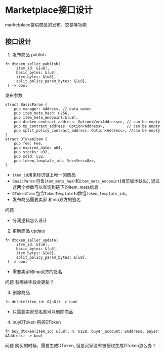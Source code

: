 # Marketplace接口设计

marketplace提供商品的发布，交易等功能

## 接口设计

1. 发布商品 publish

```
fn dtoken_seller_publish(
     item_id: &[u8],
     basic_bytes: &[u8],
     item_bytes: &[u8],
     split_policy_param_bytes: &[u8],
 ) -> bool
```

发布参数
```
struct BasicParam {
    pub manager: Address, // data owner
    pub item_meta_hash: H256,
    pub item_meta_endpoint:&[u8],
    pub dtoken_contract_address: Option<Vec<Address>>, // can be empty
    pub mp_contract_address: Option<Address>,          // can be empty
    pub split_policy_contract_address: Option<Address>, //can be empty
}
struct DTokenItem {
    pub fee: Fee,
    pub expired_date: u64,
    pub stocks: u32,
    pub sold: u32,
    pub token_template_ids: Vec<Vec<u8>>,
}
```

* `item_id`用来标识链上唯一的商品
* `BasicParam` 包含`item_meta_hash`和`item_meta_endpoint`(当前版本缺失), 通过这两个参数可以查询到链下的item_meta信息
* `DTokenItem` 包含`TokenTemplateId`数组`token_template_ids`,
* 发布商品需要卖家 和mp双方的签名

问题：
* 分润逻辑怎么设计


2. 更新商品 update 

```
fn dtoken_seller_update(
     item_id: &[u8],
     basic_bytes: &[u8],
     item_bytes: &[u8],
     split_policy_param_bytes: &[u8],
 ) -> bool
```

* 需要卖家和mp双方的签名


问题 有哪些字段会更新？

3. 删除商品
```
fn delete(item_id: &[u8]) -> bool
```

* 只需要卖家签名就可以删除商品

4. buyDToken 购买DToken

```
fn buy_dtoken(item_id: &[u8], n: U128, buyer_account: &Address, payer: &Address) -> bool
```

问题
购买的时候，需要生成DToken, 但是买家没有被授权生成DToken怎么办？